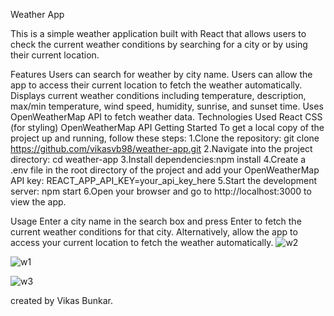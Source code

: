 Weather App 

This is a simple weather application built with React that allows users to check the current weather conditions by searching for a city or by using their current location.

Features
    Users can search for weather by city name.
    Users can allow the app to access their current location to fetch the weather automatically.
    Displays current weather conditions including temperature, description, max/min temperature, wind speed, humidity, sunrise, and sunset time.
    Uses OpenWeatherMap API to fetch weather data.
Technologies Used
    React
    CSS (for styling)
    OpenWeatherMap API
Getting Started
  To get a local copy of the project up and running, follow these steps:
    1.Clone the repository: git clone https://github.com/vikasvb98/weather-app.git
    2.Navigate into the project directory: cd weather-app
    3.Install dependencies:npm install
    4.Create a .env file in the root directory of the project and add your OpenWeatherMap API key: REACT_APP_API_KEY=your_api_key_here
    5.Start the development server: npm start
    6.Open your browser and go to http://localhost:3000 to view the app.

Usage
  Enter a city name in the search box and press Enter to fetch the current weather conditions for that city.
  Alternatively, allow the app to access your current location to fetch the weather automatically.
![w2](https://github.com/vikasvb98/Weather-app-react/assets/49707580/b305219e-a0bb-4ac9-acce-653b6e899f43)

![w1](https://github.com/vikasvb98/Weather-app-react/assets/49707580/b5cba8e5-129a-440b-8a3e-ccbc90ceaa83)

![w3](https://github.com/vikasvb98/Weather-app-react/assets/49707580/16ae86da-9ace-45a3-8e75-c0ac9c24a0be)


created by Vikas Bunkar.





  
